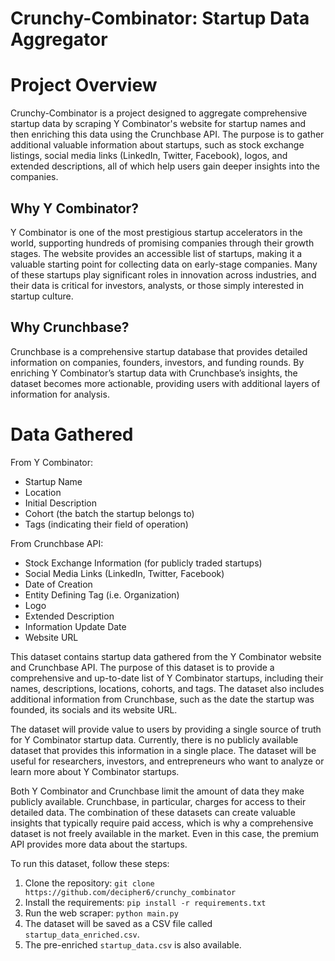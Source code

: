 # Crunchy-Combinator: Startup Data Aggregator

# Project Overview

Crunchy-Combinator is a project designed to aggregate comprehensive startup data by scraping Y Combinator's website for startup names and then enriching this data using the Crunchbase API. The purpose is to gather additional valuable information about startups, such as stock exchange listings, social media links (LinkedIn, Twitter, Facebook), logos, and extended descriptions, all of which help users gain deeper insights into the companies.

## Why Y Combinator?

Y Combinator is one of the most prestigious startup accelerators in the world, supporting hundreds of promising companies through their growth stages. The website provides an accessible list of startups, making it a valuable starting point for collecting data on early-stage companies. Many of these startups play significant roles in innovation across industries, and their data is critical for investors, analysts, or those simply interested in startup culture.

## Why Crunchbase?

Crunchbase is a comprehensive startup database that provides detailed information on companies, founders, investors, and funding rounds. By enriching Y Combinator’s startup data with Crunchbase’s insights, the dataset becomes more actionable, providing users with additional layers of information for analysis.


# Data Gathered

From Y Combinator:
- Startup Name
- Location
- Initial Description
- Cohort (the batch the startup belongs to)
- Tags (indicating their field of operation)

From Crunchbase API:
- Stock Exchange Information (for publicly traded startups)
- Social Media Links (LinkedIn, Twitter, Facebook)
- Date of Creation
- Entity Defining Tag (i.e. Organization)
- Logo
- Extended Description
- Information Update Date
- Website URL

This dataset contains startup data gathered from the Y Combinator website and Crunchbase API. The purpose of this dataset is to provide a comprehensive and up-to-date list of Y Combinator startups, including their names, descriptions, locations, cohorts, and tags. The dataset also includes additional information from Crunchbase, such as the date the startup was founded, its socials and its website URL.

The dataset will provide value to users by providing a single source of truth for Y Combinator startup data. Currently, there is no publicly available dataset that provides this information in a single place. The dataset will be useful for researchers, investors, and entrepreneurs who want to analyze or learn more about Y Combinator startups.

Both Y Combinator and Crunchbase limit the amount of data they make publicly available. Crunchbase, in particular, charges for access to their detailed data. The combination of these datasets can create valuable insights that typically require paid access, which is why a comprehensive dataset is not freely available in the market. Even in this case, the premium API provides more data about the startups.

To run this dataset, follow these steps:

1. Clone the repository: `git clone https://github.com/decipher6/crunchy_combinator`
2. Install the requirements: `pip install -r requirements.txt`
3. Run the web scraper: `python main.py`
4. The dataset will be saved as a CSV file called `startup_data_enriched.csv`.
5. The pre-enriched `startup_data.csv` is also available.
